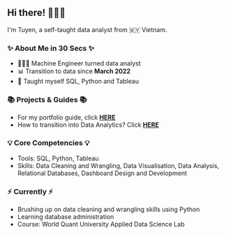 ## Hi there! 🙋🏻‍♀️

I'm Tuyen, a self-taught data analyst from 🇲🇾 Vietnam.

### ✨ About Me in 30 Secs ✨
- 👩🏻‍💻 Machine Engineer turned data analyst
- 📊 Transition to data since **March 2022**
- 📝 Taught myself SQL, Python and Tableau

### 📚 Projects & Guides 📚
- For my portfolio guide, click **[HERE](/)**
- How to transition into Data Analytics? Click **[HERE](/)**

### 💡 Core Competencies 💡
- Tools: SQL, Python, Tableau
- Skills: Data Cleaning and Wrangling, Data Visualisation, Data Analysis, Relational Databases, Dashboard Design and Development

### ⚡️ Currently ⚡️
- Brushing up on data cleaning and wrangling skills using Python
- Learning database administration
- Course: World Quant University Applied Data Science Lab